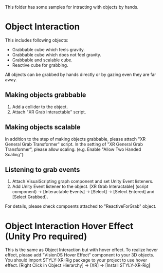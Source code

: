 This folder has some samples for intracting with objects by hands.

# Object Interaction
This includes following objects:

- Grabbable cube which feels gravity.
- Grabbable cube which does not feel gravity.
- Grabbable and scalable cube.
- Reactive cube for grabbing.

All objects can be grabbed by hands directly or by gazing even they are far away.

## Making objects grabbable
1. Add a collider to the object.
2. Attach "XR Grab Interactable" script.

## Making objects scalable
In addition to the step of making objects grabbable, please attach "XR General Grab Transformer" script.
In the setting of "XR General Grab Transformer", please allow scaling. (e.g. Enable "Allow Two Handed Scaling")

## Listening to grab events
1. Attach VisualScripting graph component and set Unity Event listeners.
2. Add Unity Event listener to the object. [XR Grab Interactable] (script component) -> [Interactable Events] -> [Select] -> [Select Entered] and [Select Grabbed].

For details, please check compoents attached to "ReactiveForGrab" object.

# Object Interaction Hover Effect (Unity Pro required)
This is the same as Object Interaction but with hover effect. To realize hover effect, please add "VisionOS Hover Effect" component to your 3D objects. You should import STYLY-XR-Rig package to your project to use hover effect. [Right Click in Object Hierarchy] -> [XR] -> [Install STYLY-XR-Rig]
